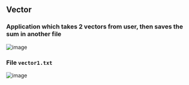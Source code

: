 ## Vector
### Application which takes 2 vectors from user, then saves the sum in another file
![image](https://user-images.githubusercontent.com/86026100/167719225-f683ca41-5b01-4145-b8b5-691db58cc167.png)
### File `vector1.txt`
![image](https://user-images.githubusercontent.com/86026100/167719299-74dd73a9-08a7-439f-841a-2d45c2729c0e.png)
